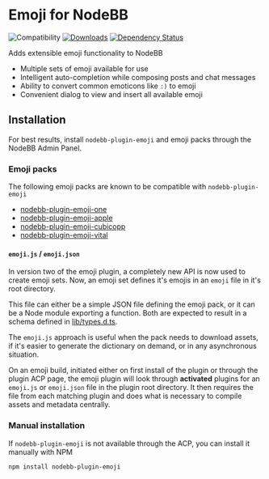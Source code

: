 # Emoji for NodeBB

![Compatibility](https://packages.nodebb.org/api/v1/plugins/nodebb-plugin-emoji/compatibility.png)
[![Downloads](https://img.shields.io/npm/dm/nodebb-plugin-emoji.svg)](https://www.npmjs.com/package/nodebb-plugin-emoji)
[![Dependency Status](https://david-dm.org/NodeBB-Community/nodebb-plugin-emoji.svg)](https://david-dm.org/NodeBB/nodebb-plugin-emoji)

Adds extensible emoji functionality to NodeBB

 - Multiple sets of emoji available for use
 - Intelligent auto-completion while composing posts and chat messages
 - Ability to convert common emoticons like `:)` to emoji
 - Convenient dialog to view and insert all available emoji

## Installation

For best results, install `nodebb-plugin-emoji` and emoji packs through the NodeBB Admin Panel.

### Emoji packs

The following emoji packs are known to be compatible with `nodebb-plugin-emoji`

 - [nodebb-plugin-emoji-one](https://github.com/NodeBB-Community/nodebb-plugin-emoji-one)
 - [nodebb-plugin-emoji-apple](https://github.com/NodeBB-Community/nodebb-plugin-emoji-apple)
 - [nodebb-plugin-emoji-cubicopp](https://github.com/NodeBB-Community/nodebb-plugin-emoji-cubicopp)
 - [nodebb-plugin-emoji-vital](https://github.com/NodeBB-Community/nodebb-plugin-emoji-vital)

#### `emoji.js` / `emoji.json`

In version two of the emoji plugin, a completely new API is now used to create emoji sets. Now, an emoji set defines it's emojis in an `emoji` file in it's root directory.

This file can either be a simple JSON file defining the emoji pack, or it can be a Node module exporting a function. Both are expected to result in a schema defined in [lib/types.d.ts](lib/types.d.ts).

The `emoji.js` approach is useful when the pack needs to download assets, if it's easier to generate the dictionary on demand, or in any asynchronous situation.

On an emoji build, initiated either on first install of the plugin or through the plugin ACP page, the emoji plugin will look through **activated** plugins for an `emoji.js` or `emoji.json` file in the plugin root directory. It then requires the file from each matching plugin and does what is necessary to compile assets and metadata centrally.

### Manual installation

If `nodebb-plugin-emoji` is not available through the ACP, you can install it manually with NPM

    npm install nodebb-plugin-emoji

